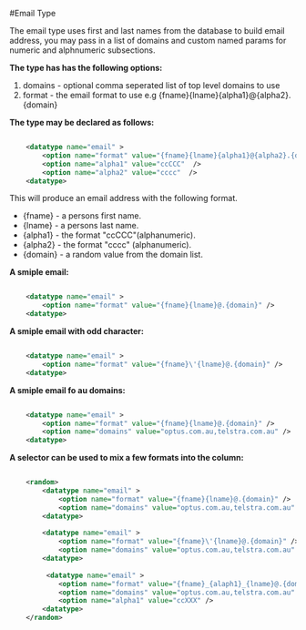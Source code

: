 #Email Type

The email type uses first and last names from the database to build email address, you may pass in a list of domains and custom named params for numeric and alphnumeric subsections.

**The type has has the following options:**
1. domains - optional comma seperated list of top level domains to use
3. format  - the email format to use e.g {fname}{lname}{alpha1}@{alpha2}.{domain}

**The type may be declared as follows:**

```xml

    <datatype name="email" >
        <option name="format" value="{fname}{lname}{alpha1}@{alpha2}.{domain}" />
        <option name="alpha1" value="ccCCC"  />
        <option name="alpha2" value="cccc"  />
    <datatype>

```

This will produce an email address with the following format.

* {fname}  - a persons first name.
* {lname}  - a persons last name. 
* {alpha1} - the format "ccCCC"(alphanumeric). 
* {alpha2} - the format "cccc" (alphanumeric).
* {domain} - a random value from the domain list.

**A smiple email:**

```xml

    <datatype name="email" >
        <option name="format" value="{fname}{lname}@.{domain}" />
    <datatype>

```
**A smiple email with odd character:**

```xml

    <datatype name="email" >
        <option name="format" value="{fname}\'{lname}@.{domain}" />
    <datatype>

```

**A smiple email fo au domains:**

```xml

    <datatype name="email" >
        <option name="format" value="{fname}{lname}@.{domain}" />
        <option name="domains" value="optus.com.au,telstra.com.au" />
    <datatype>

```

**A selector can be used to mix a few formats into the column:**

```xml

    <random>
        <datatype name="email" >
            <option name="format" value="{fname}{lname}@.{domain}" />
            <option name="domains" value="optus.com.au,telstra.com.au" />
        <datatype>
        
        <datatype name="email" >
            <option name="format" value="{fname}\'{lname}@.{domain}" />
            <option name="domains" value="optus.com.au,telstra.com.au" />
        <datatype>
        
         <datatype name="email" >
            <option name="format" value="{fname}_{alaph1}_{lname}@.{domain}" />
            <option name="domains" value="optus.com.au,telstra.com.au" />
            <option name="alpha1" value="ccXXX" />
        <datatype>
    </random>

```
